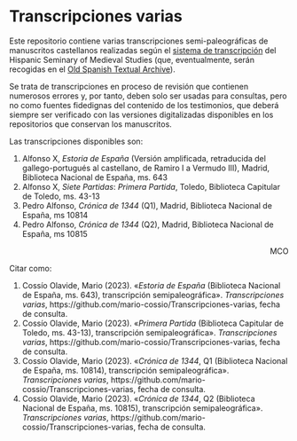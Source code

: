 # Transcripciones varias

Este repositorio contiene varias transcripciones semi-paleográficas de manuscritos castellanos realizadas según el [sistema de transcripción](http://www.hispanicseminary.org/manual-en.htm) del Hispanic Seminary of Medieval Studies (que, eventualmente, serán recogidas en el [Old Spanish Textual Archive](http://osta.oldspanishtextualarchive.org/)).

Se trata de transcripciones en proceso de revisión que contienen numerosos errores y, por tanto, deben solo ser usadas para consultas, pero no como fuentes fidedignas del contenido de los testimonios, que deberá siempre ser verificado con las versiones digitalizadas disponibles en los repositorios que conservan los manuscritos.

Las transcripciones disponibles son:

<ol>
<li>Alfonso X, <em>Estoria de España</em> (Versión amplificada, retraducida del gallego-portugués al castellano, de Ramiro I a Vermudo III), Madrid, Biblioteca Nacional de España, ms. 643</li>
<li>Alfonso X, <em>Siete Partidas</em>: <em>Primera Partida</em>, Toledo, Biblioteca Capitular de Toledo, ms. 43-13</li>
<li>Pedro Alfonso, <em>Crónica de 1344</em> (Q1), Madrid, Biblioteca Nacional de España, ms 10814</li>
<li>Pedro Alfonso, <em>Crónica de 1344</em> (Q2), Madrid, Biblioteca Nacional de España, ms 10815</li>
</ol>

<p align="right">MCO</p>

Citar como:

<ol>
<li>Cossío Olavide, Mario (2023). «<em>Estoria de España</em> (Biblioteca Nacional de España, ms. 643), transcripción semipaleográfica». <em>Transcripciones varias</em>, https://github.com/mario-cossio/Transcripciones-varias, fecha de consulta.</li>
<li>Cossío Olavide, Mario (2023). «<em>Primera Partida</em> (Biblioteca Capitular de Toledo, ms. 43-13), transcripción semipaleográfica». <em>Transcripciones varias</em>, https://github.com/mario-cossio/Transcripciones-varias, fecha de consulta.</li>
<li>Cossío Olavide, Mario (2023). «<em>Crónica de 1344</em>, Q1 (Biblioteca Nacional de España, ms. 10814), transcripción semipaleográfica». <em>Transcripciones varias</em>, https://github.com/mario-cossio/Transcripciones-varias, fecha de consulta.</li>
<li>Cossío Olavide, Mario (2023). «<em>Crónica de 1344</em>, Q2 (Biblioteca Nacional de España, ms. 10815), transcripción semipaleográfica». <em>Transcripciones varias</em>, https://github.com/mario-cossio/Transcripciones-varias, fecha de consulta.</li>
</ol>